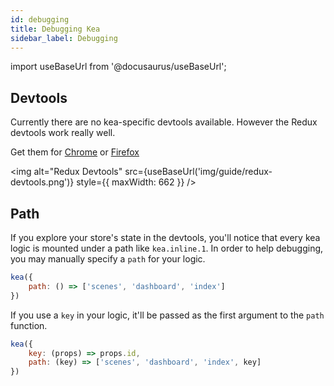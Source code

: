 ```yaml
---
id: debugging
title: Debugging Kea
sidebar_label: Debugging
---
```


import useBaseUrl from '@docusaurus/useBaseUrl'; 

## Devtools

Currently there are no kea-specific devtools available. However the Redux devtools work really
well. 

Get them for [Chrome](https://chrome.google.com/webstore/detail/redux-devtools/lmhkpmbekcpmknklioeibfkpmmfibljd?hl=en)
or [Firefox](https://addons.mozilla.org/en-US/firefox/addon/reduxdevtools/)

<img alt="Redux Devtools" src={useBaseUrl('img/guide/redux-devtools.png')} style={{ maxWidth: 662 }} />


## Path

If you explore your store's state in the devtools, you'll notice that every kea logic is
mounted under a path like `kea.inline.1`. In order to help debugging, you may manually specify
a `path` for your logic. 

```javascript
kea({
    path: () => ['scenes', 'dashboard', 'index']
})
```

If you use a `key` in your logic, it'll be passed as the first argument to the `path` function.

```javascript
kea({
    key: (props) => props.id,
    path: (key) => ['scenes', 'dashboard', 'index', key]
})
```
